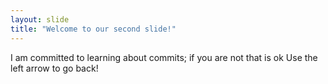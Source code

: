 ```yaml
---
layout: slide
title: "Welcome to our second slide!"
---
```

I am committed to learning about commits; if you are not that is ok
Use the left arrow to go back!
